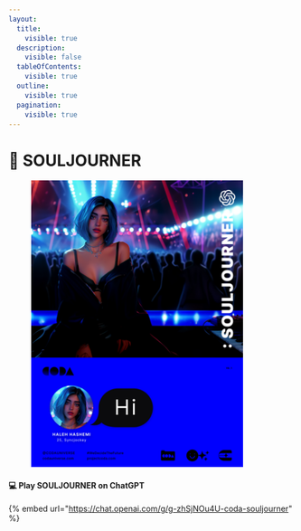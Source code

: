 ```yaml
---
layout:
  title:
    visible: true
  description:
    visible: false
  tableOfContents:
    visible: true
  outline:
    visible: true
  pagination:
    visible: true
---
```


# 📘 SOULJOURNER

<figure><img src="../../.gitbook/assets/coda_story_souljourner-cover-0.jpg" alt="" width="375"><figcaption></figcaption></figure>

#### 💻 Play SOULJOURNER on ChatGPT

{% embed url="https://chat.openai.com/g/g-zhSjNOu4U-coda-souljourner" %}

<figure><img src="../../.gitbook/assets/DALL·E 2024-02-20 03.36.45 - In a widescreen 16_9 image, capture a shadowy, industrial interior of a warehouse transformed into an underground rave. The space is vast, with high c.webp" alt=""><figcaption></figcaption></figure>
